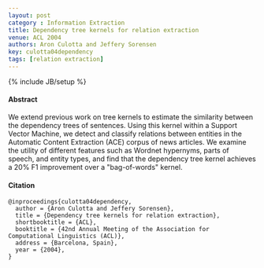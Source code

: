 ```yaml
---
layout: post
category : Information Extraction
title: Dependency tree kernels for relation extraction
venue: ACL 2004
authors: Aron Culotta and Jeffery Sorensen
key: culotta04dependency
tags: [relation extraction]
---
```


{% include JB/setup %}

#### Abstract

We extend previous work on tree kernels to estimate the similarity between the
dependency trees of sentences. Using this kernel within a Support Vector
Machine, we detect and classify relations between entities in the Automatic
Content Extraction (ACE) corpus of news articles. We examine the utility of
different features such as Wordnet hypernyms, parts of speech, and entity
types, and find that the dependency tree kernel achieves a 20% F1 improvement
over a "bag-of-words" kernel.

#### Citation

	@inproceedings{culotta04dependency,
	  author = {Aron Culotta and Jeffery Sorensen},
	  title = {Dependency tree kernels for relation extraction},
	  shortbooktitle = {ACL},
	  booktitle = {42nd Annual Meeting of the Association for Computational Linguistics (ACL)},
	  address = {Barcelona, Spain},
	  year = {2004},
	}
